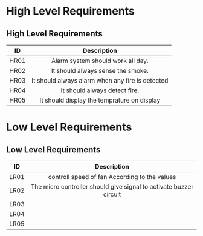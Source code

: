 # High Level Requirements

## High Level Requirements
|ID	 | Description                                            |
|:--:|:------------------------------------------------------:|
|HR01|Alarm system should work all day.                       | 
|HR02|It should always sense the smoke.                       | 
|HR03|It should always alarm when any fire is detected        | 
|HR04|It should always detect fire.                           | 
|HR05|It should display the temprature on display             | T


# Low Level Requirements

## Low Level Requirements
|ID	 | Description                                            |	
|:--:|:------------------------------------------------------:|
|LR01| controll speed of fan  According to the values
|LR02|	The micro controller should give signal to  activate buzzer circuit            | 
|LR03|	         
|LR04|         
|LR05|	     
